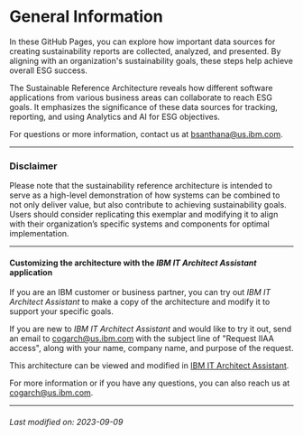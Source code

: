 

# General Information

In these GitHub Pages, you can explore how important data sources for creating sustainability reports are collected, analyzed, and presented. By aligning with an organization's sustainability goals, these steps help achieve overall ESG success.

The Sustainable Reference Architecture reveals how different software applications from various business areas can collaborate to reach ESG goals. It emphasizes the significance of these data sources for tracking, reporting, and using Analytics and AI for ESG objectives.  

For questions or more information, contact us at bsanthana@us.ibm.com.  



---

### Disclaimer

Please note that the sustainability reference architecture is intended to serve as a high-level demonstration of how systems can be combined to not only deliver value, but also contribute to achieving sustainability goals. Users should consider replicating this exemplar and modifying it to align with their organization’s specific systems and components for optimal implementation.  



---

#### Customizing the architecture with the *IBM IT Architect Assistant* application

If you are an IBM customer or business partner, you can try out *IBM IT Architect Assistant* to make a copy of the architecture and modify it to support your specific goals.  

If you are new to *IBM IT Architect Assistant* and would like to try it out, send an email to cogarch@us.ibm.com with the subject line of "Request IIAA access", along with your name, company name, and purpose of the request.  

<div style="text-align: left">This architecture can be viewed and modified in 
    <a href="https://it.architect-assistant.ibm.com/architectures/Social/arch_S1d3hhra3">IBM IT Architect Assistant</a>.
</div>

For more information or if you have any questions, you can also reach us at cogarch@us.ibm.com.  


---


###### Last modified on: 2023-09-09
